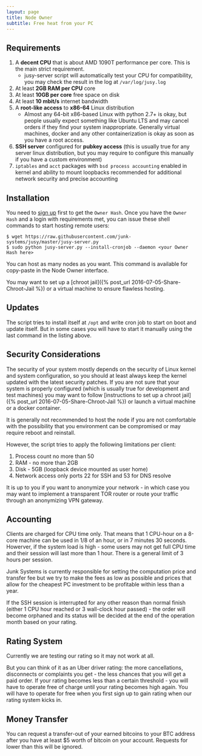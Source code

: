 ```yaml
---
layout: page
title: Node Owner
subtitle: Free heat from your PC
---
```


## Requirements

1. A **decent CPU** that is about AMD 1090T performance per core. This is the main strict requirement.
    - jusy-server script will automatically test your CPU for compatibility, you may check the result in the log at `/var/log/jusy.log`
2. At least **2GB RAM per CPU** core
3. At least **10GB per core** free space on disk
4. At least **10 mbit/s** internet bandwidth
3. A **root-like access** to **x86-64** Linux distribution
    - Almost any 64-bit x86-based Linux with python 2.7+ is okay, but people usually expect something like Ubuntu LTS and may cancel orders if they find your system inappropriate. Generally virtual machines, docker and any other containerization is okay as soon as you have a root access.
4. **SSH server** configured for **pubkey access** (this is usually true for any server linux distribution, but you may require to configure this manually if you have a custom environment)
5. `iptables` and `acct` packages with `bsd process accounting` enabled in kernel and ability to mount loopbacks recommended for additional network security and precise accounting

## Installation

You need to [sign up](https://junk.systems/node) first to get the `Owner Hash`. Once you have the `Owner Hash` and a login with requirements met, you can issue these shell commands to start hosting remote users:  

~~~
$ wget https://raw.githubusercontent.com/junk-systems/jusy/master/jusy-server.py
$ sudo python jusy-server.py --install-cronjob --daemon <your Owner Hash here>
~~~

You can host as many nodes as you want. This command is available for copy-paste in the Node Owner interface.

You may want to set up a [chroot jail]({% post_url 2016-07-05-Share-Chroot-Jail %}) or a virtual machine to ensure flawless hosting.

## Updates

The script tries to install itself at `/opt` and write cron job to start on boot and update itself. But in some cases you will have to start it manually using the last command in the listing above.

## Security Considerations

The security of your system mostly depends on the security of Linux kernel and system configuration, so you should at least always keep the kernel updated with the latest security patches. If you are not sure that your system is properly configured (which is usually true for development and test machines) you may want to follow [instructions to set up a chroot jail]({% post_url 2016-07-05-Share-Chroot-Jail %}) or launch a virtual machine or a docker container.

It is generally not recommended to host the node if you are not comfortable with the possibility that you environment can be compromised or may require reboot and reinstall.

However, the script tries to apply the following limitations per client:

1. Process count no more than 50
2. RAM - no more than 2GB
3. Disk - 5GB (loopback device mounted as user home)
4. Network access only ports 22 for SSH and 53 for DNS resolve

It is up to you if you want to anonymize your network - in which case you may want to implement a transparent TOR router or route your traffic through an anonymizing VPN gateway.

## Accounting

Clients are charged for CPU time only. That means that 1 CPU-hour on a 8-core machine can be used in 1/8 of an hour, or in 7 minutes 30 seconds. Howerver, if the system load is high - some users may not get full CPU time and their session will last more than 1 hour. There is a general limit of 3 hours per session.

Junk Systems is currently responsible for setting the computation price and transfer fee but we try to make the fees as low as possible and prices that allow for the cheapest PC investment to be profitable within less than a year.

If the SSH session is interrupted for any other reason than normal finish (either 1 CPU hour reached or 3 wall-clock hour passed) - the order will become orphaned and its status will be decided at the end of the operation month based on your rating. 

## Rating System

Currently we are testing our rating so it may not work at all. 

But you can think of it as an Uber driver rating: the more cancellations, disconnects or complaints you get - the less chances that you will get a paid order. If your rating becomes less than a certain threshold - you will have to operate free of charge until your rating becomes high again. You will have to operate for free when you first sign up to gain rating when our rating system kicks in.

## Money Transfer

You can request a transfer-out of your earned bitcoins to your BTC address after you have at least $5 worth of bitcoin on your account. Requests for lower than this will be ignored.